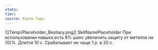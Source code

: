 ```yaml
---
stats: 
tier: 
source: Карты Таро
---
```

![[Temp/Placeholder_Bestiary.png]]
SkillNamePlaceholder
При использовании навыка есть 8% шанс увеличить защиту от металла на {0}%. Длится 10 с. Срабатывает не чаще 1 р. в 20 с.
